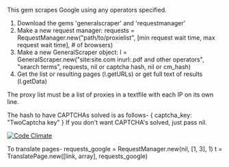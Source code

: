 This gem scrapes Google using any operators specified.

1. Download the gems 'generalscraper' and 'requestmanager'
2. Make a new request manager:
requests = RequestManager.new("path/to/proxielist", [min request wait time, max request wait time], # of browsers)
3. Make a new GeneralScraper object:
l = GeneralScraper.new("site:site.com inurl:.pdf and other operators", "search terms", requests, nil or captcha hash, nil or cm_hash)
4. Get the list or resulting pages (l.getURLs) or get full text of results (l.getData)

The proxy list must be a list of proxies in a textfile with each IP on its own line.

The hash to have CAPTCHAs solved is as follows-
{
  captcha_key: "TwoCaptcha key"
}
If you don't want CAPTCHA's solved, just pass nil.

[![Code Climate](https://codeclimate.com/github/TransparencyToolkit/generalscraper/badges/gpa.svg)](https://codeclimate.com/github/TransparencyToolkit/generalscraper)

To translate pages-
requests_google = RequestManager.new(nil, [1, 3], 1)
t = TranslatePage.new([link, array], requests_google)

